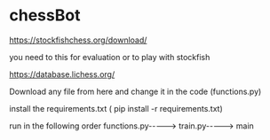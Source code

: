 # chessBot

https://stockfishchess.org/download/

you need to this for evaluation or to play with stockfish

https://database.lichess.org/ 

Download any file from here and change it in the code (functions.py)

install the requirements.txt ( pip install -r requirements.txt)

run in the following order functions.py-----> train.py-----> main
